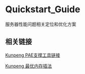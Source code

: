 # Quickstart_Guide

服务器性能问题相关定位和优化方案


## 相关链接
[Kunpeng PAE支撑工具链接](https://gitee.com/robinadc/kunpeng-pae)

[Kunpeng 最优内存插法](https://info.support.huawei.com/computing/smca/?language=zh)

